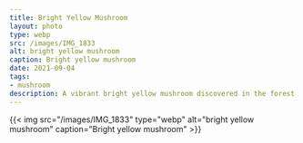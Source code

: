 ```yaml
---
title: Bright Yellow Mushroom
layout: photo
type: webp
src: /images/IMG_1833
alt: bright yellow mushroom
caption: Bright yellow mushroom
date: 2021-09-04
tags:
- mushroom
description: A vibrant bright yellow mushroom discovered in the forest.
---
```


{{< img src="/images/IMG_1833" type="webp" alt="bright yellow mushroom" caption="Bright yellow mushroom" >}}
